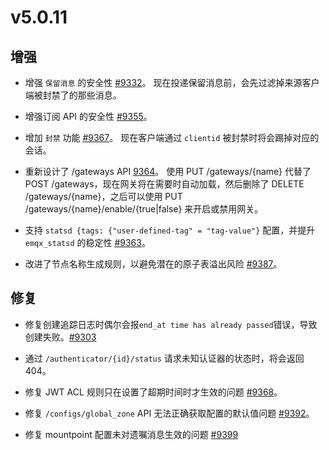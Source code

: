 # v5.0.11

## 增强

- 增强 `保留消息` 的安全性 [#9332](https://github.com/emqx/emqx/pull/9332)。
  现在投递保留消息前，会先过滤掉来源客户端被封禁了的那些消息。

- 增强订阅 API 的安全性 [#9355](https://github.com/emqx/emqx/pull/9355)。

- 增加 `封禁` 功能 [#9367](https://github.com/emqx/emqx/pull/9367)。
  现在客户端通过 `clientid` 被封禁时将会踢掉对应的会话。

- 重新设计了 /gateways API [9364](https://github.com/emqx/emqx/pull/9364)。
  使用 PUT /gateways/{name} 代替了 POST /gateways，现在网关将在需要时自动加载，然后删除了 DELETE /gateways/{name}，之后可以使用 PUT /gateways/{name}/enable/{true|false} 来开启或禁用网关。

- 支持 `statsd {tags: {"user-defined-tag" = "tag-value"}` 配置，并提升 `emqx_statsd` 的稳定性 [#9363](http://github.com/emqx/emqx/pull/9363)。

- 改进了节点名称生成规则，以避免潜在的原子表溢出风险 [#9387](https://github.com/emqx/emqx/pull/9387)。

## 修复

- 修复创建追踪日志时偶尔会报`end_at time has already passed`错误，导致创建失败。[#9303](https://github.com/emqx/emqx/pull/9303)

- 通过 `/authenticator/{id}/status` 请求未知认证器的状态时，将会返回 404。

- 修复 JWT ACL 规则只在设置了超期时间时才生效的问题 [#9368](https://github.com/emqx/emqx/pull/9368)。

- 修复 `/configs/global_zone` API 无法正确获取配置的默认值问题 [#9392](https://github.com/emqx/emqx/pull/9392)。

- 修复 mountpoint 配置未对遗嘱消息生效的问题 [#9399](https://github.com/emqx/emqx/pull/9399)
